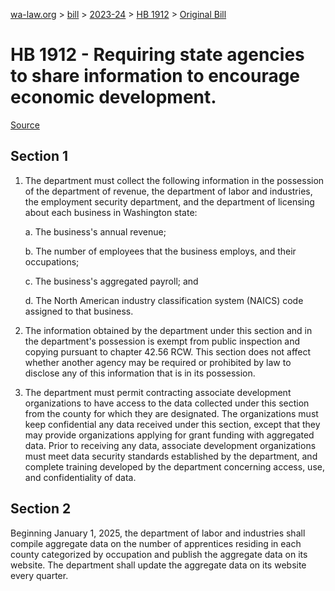 [wa-law.org](/) > [bill](/bill/) > [2023-24](/bill/2023-24/) > [HB 1912](/bill/2023-24/hb/1912/) > [Original Bill](/bill/2023-24/hb/1912/1/)

# HB 1912 - Requiring state agencies to share information to encourage economic development.

[Source](http://lawfilesext.leg.wa.gov/biennium/2023-24/Pdf/Bills/House%20Bills/1912.pdf)

## Section 1
1. The department must collect the following information in the possession of the department of revenue, the department of labor and industries, the employment security department, and the department of licensing about each business in Washington state:

    a. The business's annual revenue;

    b. The number of employees that the business employs, and their occupations;

    c. The business's aggregated payroll; and

    d. The North American industry classification system (NAICS) code assigned to that business.

2. The information obtained by the department under this section and in the department's possession is exempt from public inspection and copying pursuant to chapter 42.56 RCW. This section does not affect whether another agency may be required or prohibited by law to disclose any of this information that is in its possession.

3. The department must permit contracting associate development organizations to have access to the data collected under this section from the county for which they are designated. The organizations must keep confidential any data received under this section, except that they may provide organizations applying for grant funding with aggregated data. Prior to receiving any data, associate development organizations must meet data security standards established by the department, and complete training developed by the department concerning access, use, and confidentiality of data.

## Section 2
Beginning January 1, 2025, the department of labor and industries shall compile aggregate data on the number of apprentices residing in each county categorized by occupation and publish the aggregate data on its website. The department shall update the aggregate data on its website every quarter.
